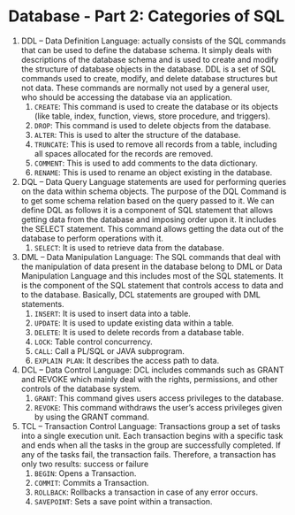 # Database - Part 2: Categories of SQL

1. DDL – Data Definition Language: actually consists of the SQL commands that can be used to define the database schema. It simply deals with descriptions of the database schema and is used to create and modify the structure of database objects in the database. DDL is a set of SQL commands used to create, modify, and delete database structures but not data. These commands are normally not used by a general user, who should be accessing the database via an application.
   1. `CREATE`: This command is used to create the database or its objects (like table, index, function, views, store procedure, and triggers).
   2. `DROP`: This command is used to delete objects from the database.
   3. `ALTER`: This is used to alter the structure of the database.
   4. `TRUNCATE`: This is used to remove all records from a table, including all spaces allocated for the records are removed.
   5. `COMMENT`: This is used to add comments to the data dictionary.
   6. `RENAME`: This is used to rename an object existing in the database.
2. DQL – Data Query Language statements are used for performing queries on the data within schema objects. The purpose of the DQL Command is to get some schema relation based on the query passed to it. We can define DQL as follows it is a component of SQL statement that allows getting data from the database and imposing order upon it. It includes the SELECT statement. This command allows getting the data out of the database to perform operations with it.
   1. `SELECT`: It is used to retrieve data from the database.
3. DML – Data Manipulation Language: The SQL commands that deal with the manipulation of data present in the database belong to DML or Data Manipulation Language and this includes most of the SQL statements. It is the component of the SQL statement that controls access to data and to the database. Basically, DCL statements are grouped with DML statements.
   1. `INSERT`: It is used to insert data into a table.
   2. `UPDATE`: It is used to update existing data within a table.
   3. `DELETE`: It is used to delete records from a database table.
   4. `LOCK`: Table control concurrency.
   5. `CALL`: Call a PL/SQL or JAVA subprogram.
   6. `EXPLAIN PLAN`: It describes the access path to data.
4. DCL – Data Control Language: DCL includes commands such as GRANT and REVOKE which mainly deal with the rights, permissions, and other controls of the database system. 
   1. `GRANT`: This command gives users access privileges to the database.
   2. `REVOKE`: This command withdraws the user’s access privileges given by using the GRANT command.
5. TCL – Transaction Control Language: Transactions group a set of tasks into a single execution unit. Each transaction begins with a specific task and ends when all the tasks in the group are successfully completed. If any of the tasks fail, the transaction fails. Therefore, a transaction has only two results: success or failure
   1. `BEGIN`: Opens a Transaction.
   2. `COMMIT`: Commits a Transaction.
   3. `ROLLBACK`: Rollbacks a transaction in case of any error occurs.
   4. `SAVEPOINT`: Sets a save point within a transaction.